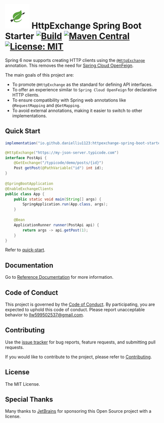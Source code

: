 # <img src="website/static/img/logo.png" width="80" height="80"> HttpExchange Spring Boot Starter [![Build](https://img.shields.io/github/actions/workflow/status/DanielLiu1123/httpexchange-spring-boot-starter/build.yml?branch=main)](https://github.com/DanielLiu1123/httpexchange-spring-boot-starter/actions) [![Maven Central](https://img.shields.io/maven-central/v/io.github.danielliu1123/httpexchange-spring-boot-starter)](https://search.maven.org/artifact/io.github.danielliu1123/httpexchange-spring-boot-starter) [![License: MIT](https://img.shields.io/badge/License-MIT-yellow.svg)](https://opensource.org/licenses/MIT)

Spring 6 now supports creating HTTP clients using the [`@HttpExchange`](https://docs.spring.io/spring-framework/reference/integration/rest-clients.html#rest-http-interface) annotation.
This removes the need for [Spring Cloud OpenFeign](https://github.com/spring-cloud/spring-cloud-openfeign).

The main goals of this project are:

- To promote `@HttpExchange` as the standard for defining API interfaces.
- To offer an experience similar to `Spring Cloud OpenFeign` for declarative HTTP clients.
- To ensure compatibility with Spring web annotations like `@RequestMapping` and `@GetMapping`.
- To avoid external annotations, making it easier to switch to other implementations.

## Quick Start

```groovy
implementation("io.github.danielliu1123:httpexchange-spring-boot-starter:<latest>")
```

```java
@HttpExchange("https://my-json-server.typicode.com")
interface PostApi {
    @GetExchange("/typicode/demo/posts/{id}")
    Post getPost(@PathVariable("id") int id);
}

@SpringBootApplication
@EnableExchangeClients
public class App {
    public static void main(String[] args) {
        SpringApplication.run(App.class, args);
    }

    @Bean
    ApplicationRunner runner(PostApi api) {
        return args -> api.getPost(1);
    }
}
```

Refer to [quick-start](examples/quick-start).

## Documentation

Go to [Reference Documentation](https://danielliu1123.github.io/httpexchange-spring-boot-starter/docs/intro) for more information.

## Code of Conduct

This project is governed by the [Code of Conduct](./CODE_OF_CONDUCT.md).
By participating, you are expected to uphold this code of conduct.
Please report unacceptable behavior to llw599502537@gmail.com.

## Contributing

Use the [issue tracker](https://github.com/DanielLiu1123/httpexchange-spring-boot-starter/issues) for bug reports, 
feature requests, and submitting pull requests.

If you would like to contribute to the project, please refer to [Contributing](./CONTRIBUTING.md).

## License

The MIT License.

## Special Thanks

Many thanks to [JetBrains](https://www.jetbrains.com/) for sponsoring this Open Source project with a license.
